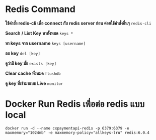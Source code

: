 # Redis Command 
**ใช้คำสั่ง redis-cli เพื่อ connect กับ redis server ก่อน ค่อยใช้คำสั่งอื่นๆ**
`redis-cli`

**Search / List Key**
**หาทั้งหมด**
`keys *`

**หา keys จาก username**
`keys [username]`

**ลบ key**
`del [key]`

**ดูว่ามี key มั้ย**
`exists [key]`

**Clear cache ทั้งหมด**
`flushdb`

**ดู key ที่เข้ามาแบบ Live** 
`monitor`

# Docker Run Redis เพื่อต่อ redis แบบ local
`docker run -d --name cxpaymentapi-redis -p 6379:6379 -e maxmemory="1024mb" -e maxmemory-policy="allkeys-lru" redis:6.0.4`

